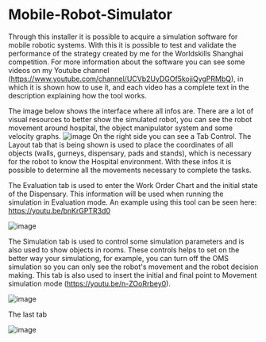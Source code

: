 # Mobile-Robot-Simulator

Through this installer it is possible to acquire a simulation software for mobile robotic systems. With this it is possible to test and validate the performance of the strategy created by me for the Worldskills Shanghai competition. 
For more information about the software you can see some videos on my Youtube channel (https://www.youtube.com/channel/UCVb2UyDGOf5kojiQygPRMbQ), in which it is shown how to use it, and each video has a complete text in the description explaining how the tool works.

The image below shows the interface where all infos are. There are a lot of visual resources to better show the simulated robot, you can see the robot movement around hospital, the object manipulator system and some velocity graphs. 
![image](https://user-images.githubusercontent.com/103584400/164027521-15b09444-1c7f-44c9-80e4-89d6cf3c83a4.png)
On the right side you can see a Tab Control. The Layout tab that is being shown is used to place the coordinates of all objects (walls, gurneys, dispensary, pads and stands), which is necessary for the robot to know the Hospital environment. With these infos it is possible to determine all the movements necessary to complete the tasks.

The Evaluation tab is used to enter the Work Order Chart and the initial state of the Dispensary. This information will be used when running the simulation in Evaluation mode. An example using this tool can be seen here: https://youtu.be/bnKrGPTR3d0

![image](https://user-images.githubusercontent.com/103584400/164044568-228fe85c-7444-4f49-acde-df7511a03e98.png)

The Simulation tab is used to control some simulation parameters and is also used to show objects in rooms. These controls helps to set on the better way your simulationg, for example, you can turn off the OMS simulation so you can only see the robot's movement and the robot decision making. This tab is also used to insert the initial and final point to Movement simulation mode (https://youtu.be/n-ZOoRrbey0).

![image](https://user-images.githubusercontent.com/103584400/164045792-463c9047-a0e4-455c-9944-290625d2d10d.png)

The last tab 

![image](https://user-images.githubusercontent.com/103584400/164049132-5709d7e9-d0bb-46a2-9748-8035b582da16.png)
